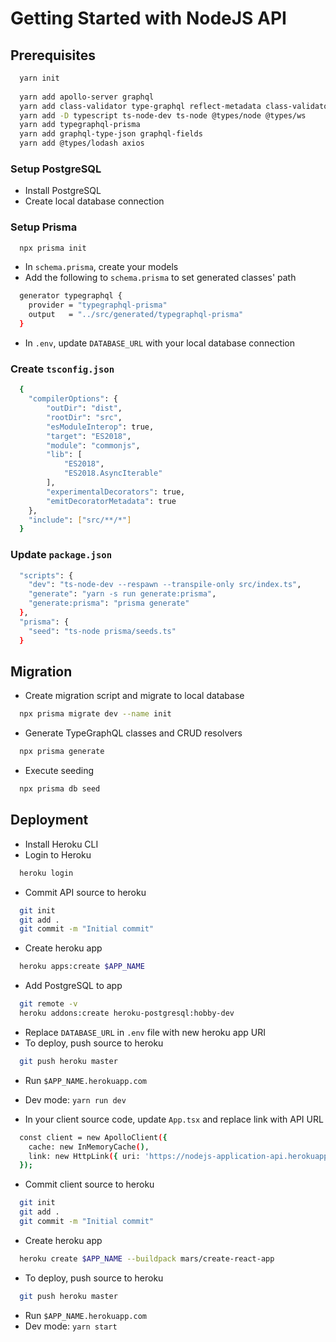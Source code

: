 # Getting Started with NodeJS API

## Prerequisites

```sh
  yarn init
  
  yarn add apollo-server graphql  
  yarn add class-validator type-graphql reflect-metadata class-validator 	
  yarn add -D typescript ts-node-dev ts-node @types/node @types/ws	
  yarn add typegraphql-prisma	
  yarn add graphql-type-json graphql-fields	
  yarn add @types/lodash axios
```

### Setup PostgreSQL

- Install PostgreSQL
- Create local database connection

### Setup Prisma
```sh
  npx prisma init
```
- In `schema.prisma`, create your models
- Add the following to `schema.prisma` to set generated classes' path
```sh
  generator typegraphql {
    provider = "typegraphql-prisma"
    output   = "../src/generated/typegraphql-prisma"
  }
```
- In `.env`, update `DATABASE_URL` with your local database connection

### Create `tsconfig.json`
```sh
  {    
    "compilerOptions": {        
        "outDir": "dist",        
        "rootDir": "src",        
        "esModuleInterop": true,        
        "target": "ES2018",        
        "module": "commonjs",        
        "lib": [
            "ES2018",
            "ES2018.AsyncIterable"
        ],        
        "experimentalDecorators": true,        
        "emitDecoratorMetadata": true
    },    
    "include": ["src/**/*"]
  }  
```

### Update `package.json`
```sh
  "scripts": {		
    "dev": "ts-node-dev --respawn --transpile-only src/index.ts",			
    "generate": "yarn -s run generate:prisma",		
    "generate:prisma": "prisma generate"	
  },	
  "prisma": {		
    "seed": "ts-node prisma/seeds.ts"	
  }  
```

## Migration
- Create migration script and migrate to local database
```sh
  npx prisma migrate dev --name init
```
- Generate TypeGraphQL classes and CRUD resolvers
```sh
  npx prisma generate
```
- Execute seeding
```sh
  npx prisma db seed
```

## Deployment 
- Install Heroku CLI
- Login to Heroku
```sh
  heroku login
```
- Commit API source to heroku
```sh
  git init
  git add .
  git commit -m "Initial commit"
```
- Create heroku app
```sh
  heroku apps:create $APP_NAME
```
- Add PostgreSQL to app
```sh
  git remote -v
  heroku addons:create heroku-postgresql:hobby-dev
```
- Replace `DATABASE_URL` in `.env` file with new heroku app URI
- To deploy, push source to heroku
```sh
  git push heroku master
```
- Run `$APP_NAME.herokuapp.com` 
- Dev mode: `yarn run dev`


- In your client source code, update `App.tsx` and replace link with API URL
```sh
  const client = new ApolloClient({
	cache: new InMemoryCache(),
	link: new HttpLink({ uri: 'https://nodejs-application-api.herokuapp.com/' }),
  });
```
- Commit client source to heroku
```sh
  git init
  git add .
  git commit -m "Initial commit"
```
- Create heroku app
```sh
  heroku create $APP_NAME --buildpack mars/create-react-app
```
- To deploy, push source to heroku
```sh
  git push heroku master
```
- Run `$APP_NAME.herokuapp.com` 
- Dev mode: `yarn start`

